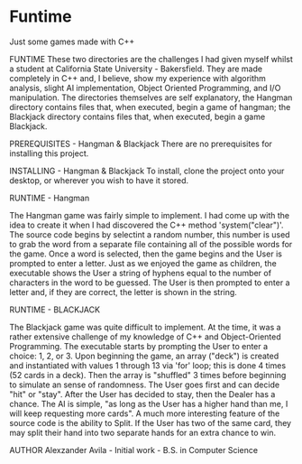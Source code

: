 # Funtime
Just some games made with C++


FUNTIME
These two directories are the challenges I had given myself whilst a student at California State University - Bakersfield.
They are made completely in C++ and, I believe, show my experience with algorithm analysis, slight AI implementation, Object
Oriented Programming, and I/O manipulation. The directories themselves are self explanatory, the Hangman directory contains
files that, when executed, begin a game of hangman; the Blackjack directory contains files that, when executed, begin a game
Blackjack.


PREREQUISITES - Hangman & Blackjack
There are no prerequisites for installing this project.


INSTALLING - Hangman & Blackjack
To install, clone the project onto your desktop, or wherever you wish to have it stored. 


RUNTIME - Hangman

The Hangman game was fairly simple to implement. I had come up with the idea to create it when I had discovered the C++
method 'system("clear")'. The source code begins by selectint a random number, this number is used to grab the word from
a separate file containing all of the possible words for the game. Once a word is selected, then the game begins and the User 
is prompted to enter a letter. Just as we enjoyed the game as children, the executable shows the User a string of hyphens 
equal to the number of characters in the word to be guessed. The User is then prompted to enter a letter and, if they are
correct, the letter is shown in the string. 


RUNTIME - BLACKJACK

The Blackjack game was quite difficult to implement. At the time, it was a rather extensive challenge of my knowledge of 
C++ and Object-Oriented Programming. The executable starts by prompting the User to enter a choice: 1, 2, or 3. 
Upon beginning the game, an array ("deck") is created and instantiated with values 1 through 13 via 'for' loop; this
is done 4 times (52 cards in a deck). Then the array is "shuffled" 3 times before beginning to simulate an sense of randomness.
The User goes first and can decide "hit" or "stay". After the User has decided to stay, then the Dealer has a chance. The AI
is simple, "as long as the User has a higher hand than me, I will keep requesting more cards". A much more interesting 
feature of the source code is the ability to Split. If the User has two of the same card, they may split their hand into two
separate hands for an extra chance to win.


AUTHOR
Alexzander Avila - Initial work - B.S. in Computer Science
